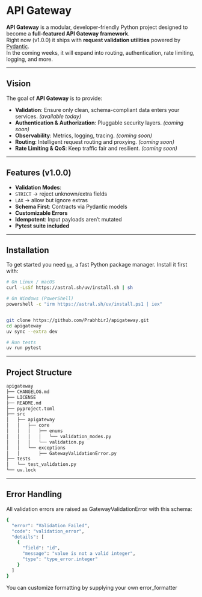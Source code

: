 # API Gateway


**API Gateway** is a modular, developer-friendly Python project designed to become a **full-featured API Gateway framework**.  
Right now (v1.0.0) it ships with **request validation utilities** powered by [Pydantic](https://docs.pydantic.dev).  
In the coming weeks, it will expand into routing, authentication, rate limiting, logging, and more.

---

##  Vision
The goal of **API Gateway** is to provide:
-  **Validation**: Ensure only clean, schema-compliant data enters your services. *(available today)*  
-  **Authentication & Authorization**: Pluggable security layers. *(coming soon)*  
-  **Observability**: Metrics, logging, tracing. *(coming soon)*  
-  **Routing**: Intelligent request routing and proxying. *(coming soon)*  
-  **Rate Limiting & QoS**: Keep traffic fair and resilient. *(coming soon)*  

---

##  Features (v1.0.0)
-  **Validation Modes**:
  - `STRICT` → reject unknown/extra fields  
  - `LAX` → allow but ignore extras  
-  **Schema First**: Contracts via Pydantic models  
-  **Customizable Errors**  
-  **Idempotent**: Input payloads aren’t mutated  
-  **Pytest suite included**  

---

##  Installation

To get started you need [`uv`](https://docs.astral.sh/uv/), a fast Python package manager. Install it first with:

```bash
# On Linux / macOS
curl -LsSf https://astral.sh/uv/install.sh | sh

# On Windows (PowerShell)
powershell -c "irm https://astral.sh/uv/install.ps1 | iex"


git clone https://github.com/PrabhbirJ/apigateway.git
cd apigateway
uv sync --extra dev

# Run tests
uv run pytest
```


---

##  Project Structure

```bash
apigateway
├── CHANGELOG.md
├── LICENSE
├── README.md
├── pyproject.toml
├── src
│   ├── apigateway
│   │   ├── core
│   │   │   ├── enums
│   │   │   │   └── validation_modes.py
│   │   │   └── validation.py
│   │   └── exceptions
│   │       ├── GatewayValidationError.py
├── tests
│   └── test_validation.py
└── uv.lock
```
---

## Error Handling

All validation errors are raised as GatewayValidationError with this schema:
```bash
{
  "error": "Validation Failed",
  "code": "validation_error",
  "details": [
    {
      "field": "id",
      "message": "value is not a valid integer",
      "type": "type_error.integer"
    }
  ]
}
```
You can customize formatting by supplying your own error_formatter
